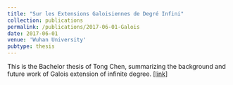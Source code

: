 ```yaml
---
title: "Sur les Extensions Galoisiennes de Degré Infini"
collection: publications
permalink: /publications/2017-06-01-Galois
date: 2017-06-01
venue: 'Wuhan University'
pubtype: thesis
---
```


This is the Bachelor thesis of Tong Chen, summarizing the background and future work of Galois extension of infinite degree.
[[link](http://tongchen779.github.io/files/Bachelor_thesis.pdf)]